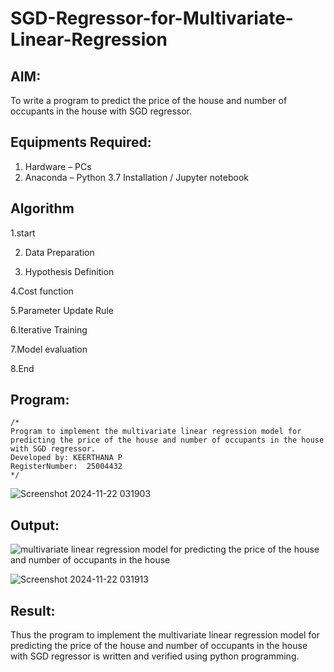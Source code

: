 # SGD-Regressor-for-Multivariate-Linear-Regression

## AIM:
To write a program to predict the price of the house and number of occupants in the house with SGD regressor.

## Equipments Required:
1. Hardware – PCs
2. Anaconda – Python 3.7 Installation / Jupyter notebook

## Algorithm

 1.start 
 
2. Data Preparation

 3. Hypothesis Definition

 4.Cost function 

 5.Parameter Update Rule

 6.Iterative Training

 7.Model evaluation

 8.End

## Program:
```
/*
Program to implement the multivariate linear regression model for predicting the price of the house and number of occupants in the house with SGD regressor.
Developed by: KEERTHANA P
RegisterNumber:  25004432
*/
```

![Screenshot 2024-11-22 031903](https://github.com/user-attachments/assets/c35cf8eb-ecac-4a46-9c9a-c2a2dbdd59a7)

## Output:
![multivariate linear regression model for predicting the price of the house and number of occupants in the house](sam.png)

![Screenshot 2024-11-22 031913](https://github.com/user-attachments/assets/81e796a1-54c7-4f9f-8a44-9903de52d646)

## Result:
Thus the program to implement the multivariate linear regression model for predicting the price of the house and number of occupants in the house with SGD regressor is written and verified using python programming.
